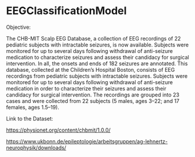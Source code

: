 # EEGClassificationModel


Objective:


The CHB-MIT Scalp EEG Database, a collection of EEG recordings of 22 pediatric subjects with intractable seizures, is now available. Subjects were monitored for up to several days following withdrawal of anti-seizure medication to characterize seizures and assess their candidacy for surgical intervention. In all, the onsets and ends of 182 seizures are annotated.
This database, collected at the Children’s Hospital Boston, consists of EEG recordings from pediatric subjects with intractable seizures. Subjects were monitored for up to several days following withdrawal of anti-seizure medication in order to characterize their seizures and assess their candidacy for surgical intervention. The recordings are grouped into 23 cases and were collected from 22 subjects (5 males, ages 3–22; and 17 females, ages 1.5–19).



Link to the Dataset: 

https://physionet.org/content/chbmit/1.0.0/

https://www.ukbonn.de/epileptologie/arbeitsgruppen/ag-lehnertz-neurophysik/downloads/
